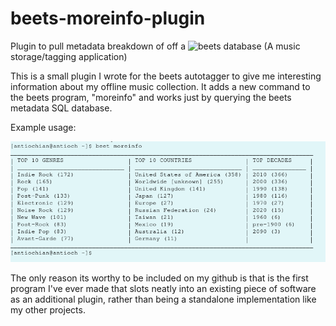 # beets-moreinfo-plugin
Plugin to pull metadata breakdown of off a ![beets](https://github.com/beetbox/beets) database (A music storage/tagging application)

This is a small plugin I wrote for the beets autotagger to give me interesting information about my offline music collection.
It adds a new command to the beets program, "moreinfo" and works just by querying the beets metadata SQL database.

Example usage:


![Demo](moreinfo_demo.png)

The only reason its worthy to be included on my github is that is the first program I've ever made that slots neatly into an existing piece of software as an additional plugin, rather than being a standalone implementation like my other projects.
